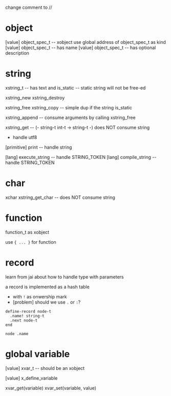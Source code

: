 change comment to //

# object

[value] object_spec_t -- xobject use global address of object_spec_t as kind
[value] object_spec_t -- has name
[value] object_spec_t -- has optional description

# string

xstring_t -- has text and is_static -- static string will not be free-ed

xstring_new
xstring_destroy

xstring_free
xstring_copy -- simple dup if the string is_static

xstring_append -- consume arguments by calling xstring_free

xstring_get -- (- string-t int-t -> string-t -) does NOT consume string

- handle utf8

[primitive] print -- handle string

[lang] execute_string -- handle STRING_TOKEN
[lang] compile_string -- handle STRING_TOKEN

# char

xchar
xstring_get_char -- does NOT consume string

# function

function_t as xobject

use `{ ... }` for function

# record

learn from jai about how to handle type with parameters

a record is implemented as a hash table

- with `!` as onwership mark
- [problem] should we use `.` or `:`?

```
define-record node-t
  .name! string-t
  .next node-t
end

node .name
```

# global variable

[value] xvar_t -- should be an xobject

[value] x_define_variable

xvar_get(variable)
xvar_set(variable, value)
